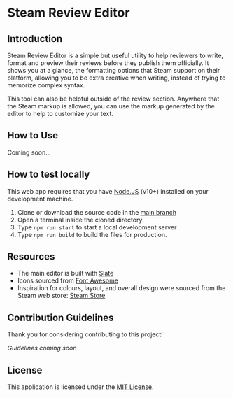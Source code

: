 # Steam Review Editor

## Introduction

Steam Review Editor is a simple but useful utility to help reviewers to write, format and preview their reviews before they publish them officially. It shows you at a glance, the formatting options that Steam support on their platform, allowing you to be extra creative when writing, instead of trying to memorize complex syntax.

This tool can also be helpful outside of the review section. Anywhere that the Steam markup is allowed, you can use the markup generated by the editor to help to customize your text.

## How to Use

Coming soon...

## How to test locally

This web app requires that you have [Node.JS](https://nodejs.org/en/) (v10+) installed on your development machine.

1. Clone or download the source code in the [main branch](#)
2. Open a terminal inside the cloned directory.
3. Type `npm run start` to start a local development server
4. Type `npm run build` to build the files for production.

## Resources

-   The main editor is built with [Slate](https://docs.slatejs.org/)
-   Icons sourced from [Font Awesome](https://fontawesome.com/)
-   Inspiration for colours, layout, and overall design were sourced from the Steam web store: [Steam Store](http://store.steampowered.com)

## Contribution Guidelines

Thank you for considering contributing to this project!

_Guidelines coming soon_

## License

This application is licensed under the [MIT License](LICENSE).
